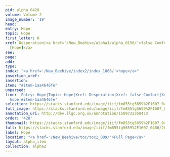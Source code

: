 ```yaml
---
pid: alpha_0428
volume: Volume 2
image_number: '19'
head: 
entry: Hope
topic: Hope
first_letter: H
xref: Desperation|<a href='/New_Beehive/alpha1/alpha_0156/'>false Comfort</a>|<a href='/New_Beehive/toc/toc2_219/'>1126
  [Hope]</a>
see: 
page: 
add: 
type: 
index: "<a href='/New_Beehive/index2/index_1868/'>hope</a>"
insertion_xref: 
insertion: 
item: "#item-1aa4646fe"
unparsed: 
line: 'Entry: Hope|Topic: Hope|Xref: Desperation|Xref: false Comfort|Xref: 1126 [Hope]|Index:
  hope|#item-1aa4646fe'
selection: https://stacks.stanford.edu/image/iiif/fm855tg5659%2F1607_0486/267,2505,3142,830/full/0/default.jpg
full_image: https://stacks.stanford.edu/image/iiif/fm855tg5659%2F1607_0486/full/full/0/default.jpg
annotation_uri: http://dev.llgc.org.uk/annotation/1509732359473
order: '428'
thumbnail: https://stacks.stanford.edu/image/iiif/fm855tg5659%2F1607_0486/267,2505,600,180/250,/0/default.jpg
full: https://stacks.stanford.edu/image/iiif/fm855tg5659%2F1607_0486/267,2505,3142,830/full/0/default.jpg
label: Hope
location: "<a href='/New_Beehive/toc/toc2_009/'>Full Page</a>"
layout: alpha_item
collection: alpha2
---
```

